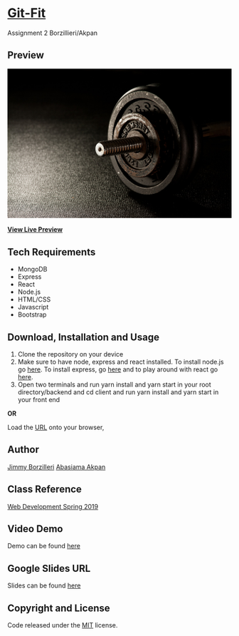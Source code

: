 # [Git-Fit](https://safe-refuge-35344.herokuapp.com/)
Assignment 2 Borzillieri/Akpan

## Preview

![App Preview](client/public/img/gym.jpg) 

**[View Live Preview](https://safe-refuge-35344.herokuapp.com/)**

## Tech Requirements
* MongoDB
* Express
* React
* Node.js
* HTML/CSS
* Javascript
* Bootstrap


## Download, Installation and Usage
1. Clone the repository on your device
2. Make sure to have node, express and react installed. To install node.js go [here](https://nodejs.org/en/). To install express, go [here](https://expressjs.com/en/starter/installing.html) and to play around with react go [here](https://reactjs.org/docs/getting-started.html). 
3. Open two terminals and run yarn install and yarn start in your root directory/backend and cd client and run yarn install and yarn start in your front end


**OR**

Load the [URL](https://safe-refuge-35344.herokuapp.com/) onto your browser, 


## Author
[Jimmy Borzilleri](https://github.com/jimfuego)
[Abasiama Akpan](https://github.com/abasiamaakpan/ab.github.io)

## Class Reference 
[Web Development Spring 2019](http://johnguerra.co/classes/webDevelopment_spring_2019/)

## Video Demo
Demo can be found [here]()

## Google Slides URL
Slides can be found [here]()

## Copyright and License
Code released under the [MIT](https://github.com/facebook/react/blob/master/LICENSE) license.
